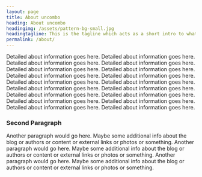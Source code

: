 ```yaml
---
layout: page
title: About uncombo
heading: About uncombo
headingimg: /assets/pattern-bg-small.jpg
headingtagline: This is the tagline which acts as a short intro to what the content on this page all about and what the reader can expect when they navigate to this page on the site.
permalink: /about/
---
```


Detailed about information goes here. Detailed about information goes here. Detailed about information goes here. Detailed about information goes here. Detailed about information goes here. Detailed about information goes here. Detailed about information goes here. Detailed about information goes here. Detailed about information goes here. Detailed about information goes here. Detailed about information goes here. Detailed about information goes here. Detailed about information goes here. Detailed about information goes here. Detailed about information goes here. Detailed about information goes here. Detailed about information goes here. Detailed about information goes here.

### Second Paragraph
Another paragraph would go here. Maybe some additional info about the blog or authors or content or external links or photos or something. Another paragraph would go here. Maybe some additional info about the blog or authors or content or external links or photos or something. Another paragraph would go here. Maybe some additional info about the blog or authors or content or external links or photos or something.